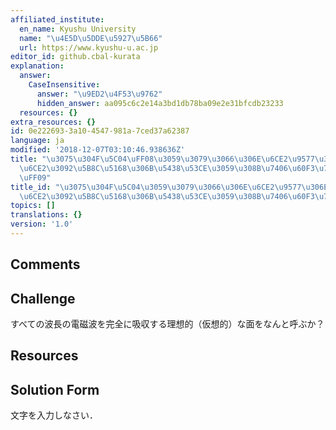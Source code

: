 ```yaml
---
affiliated_institute:
  en_name: Kyushu University
  name: "\u4E5D\u5DDE\u5927\u5B66"
  url: https://www.kyushu-u.ac.jp
editor_id: github.cbal-kurata
explanation:
  answer:
    CaseInsensitive:
      answer: "\u9ED2\u4F53\u9762"
      hidden_answer: aa095c6c2e14a3bd1db78ba09e2e31bfcdb23233
  resources: {}
extra_resources: {}
id: 0e222693-3a10-4547-981a-7ced37a62387
language: ja
modified: '2018-12-07T03:10:46.938636Z'
title: "\u3075\u304F\u5C04\uFF08\u3059\u3079\u3066\u306E\u6CE2\u9577\u306E\u96FB\u78C1\
  \u6CE2\u3092\u5B8C\u5168\u306B\u5438\u53CE\u3059\u308B\u7406\u60F3\u7684\u306A\u9762\
  \uFF09"
title_id: "\u3075\u304F\u5C04\u3059\u3079\u3066\u306E\u6CE2\u9577\u306E\u96FB\u78C1\
  \u6CE2\u3092\u5B8C\u5168\u306B\u5438\u53CE\u3059\u308B\u7406\u60F3\u7684\u306A\u9762"
topics: []
translations: {}
version: '1.0'
---
```


## Comments



## Challenge
すべての波長の電磁波を完全に吸収する理想的（仮想的）な面をなんと呼ぶか？


## Resources



## Solution Form
文字を入力しなさい．



